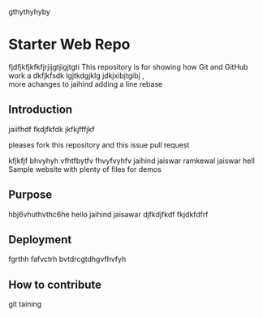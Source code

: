 
gthythyhyby
# Starter Web Repo
fjdfjkfjkfkfjrjijgtjigjtgti
This repository is for showing how Git and GitHub work
 a dkfjkfsdk lgjtkdgjklg jdkjxibjtgibj ,  
 more achanges to jaihind  adding a line rebase
## Introduction 
jaiifhdf
fkdjfkfdk jkfkjfffjkf

pleases fork this repository and this issue pull request


kfjkfjf
bhvyhyh vfhtfbytfv  fhvyfvyhfv
jaihind jaiswar ramkewal jaiswar hell
Sample website with plenty of files for demos

## Purpose

hbj6vhuthvthc6he
hello jaihind jaisawar
djfkdjfkdf
fkjdkfdfrf
## Deployment 
fgrthh
fafvctrh
bvtdrcgtdhgvfhvfyh
## How to contribute

git taining